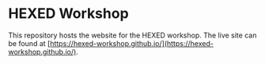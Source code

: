 # HEXED Workshop

This repository hosts the website for the HEXED workshop. The live site can be found at [https://hexed-workshop.github.io/](https://hexed-workshop.github.io/).
